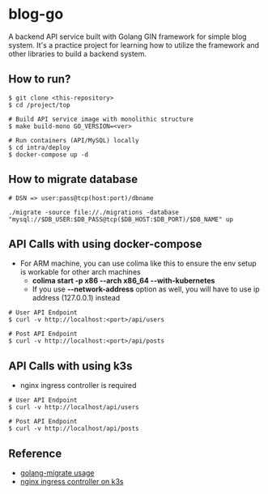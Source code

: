 # blog-go
A backend API service built with Golang GIN framework for simple blog system.
It's a practice project for learning how to utilize the framework and other libraries to build
a backend system.

## How to run?
```shell
$ git clone <this-repository>
$ cd /project/top

# Build API service image with monolithic structure
$ make build-mono GO_VERSION=<ver>

# Run containers (API/MySQL) locally
$ cd intra/deploy
$ docker-compose up -d
```


## How to migrate database
```shell
# DSN => user:pass@tcp(host:port)/dbname

./migrate -source file://./migrations -database "mysql://$DB_USER:$DB_PASS@tcp($DB_HOST:$DB_PORT)/$DB_NAME" up
```

## API Calls with using docker-compose
- For ARM machine, you can use colima like this to ensure the env setup is workable for other arch machines
  - **colima start -p x86 --arch x86_64 --with-kubernetes**
  - If you use **--network-address** option as well, you will have to use ip address (127.0.0.1) instead
```shell
# User API Endpoint
$ curl -v http://localhost:<port>/api/users

# Post API Endpoint
$ curl -v http://localhost:<port>/api/posts
```

## API Calls with using k3s
- nginx ingress controller is required
```shell
# User API Endpoint
$ curl -v http://localhost/api/users

# Post API Endpoint
$ curl -v http://localhost/api/posts
```

## Reference
- [golang-migrate usage](https://github.com/golang-migrate/migrate/tree/master/cmd/migrate#usage)
- [nginx ingress controller on k3s](https://medium.com/@alesson.viana/installing-the-nginx-ingress-controller-on-k3s-df2c68cae3c8)
